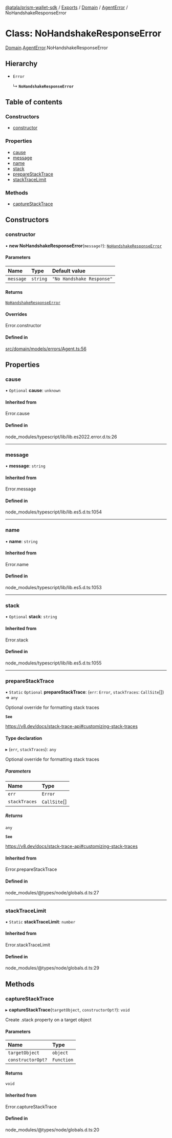 [@atala/prism-wallet-sdk](../README.md) / [Exports](../modules.md) / [Domain](../modules/Domain.md) / [AgentError](../modules/Domain.AgentError.md) / NoHandshakeResponseError

# Class: NoHandshakeResponseError

[Domain](../modules/Domain.md).[AgentError](../modules/Domain.AgentError.md).NoHandshakeResponseError

## Hierarchy

- `Error`

  ↳ **`NoHandshakeResponseError`**

## Table of contents

### Constructors

- [constructor](Domain.AgentError.NoHandshakeResponseError.md#constructor)

### Properties

- [cause](Domain.AgentError.NoHandshakeResponseError.md#cause)
- [message](Domain.AgentError.NoHandshakeResponseError.md#message)
- [name](Domain.AgentError.NoHandshakeResponseError.md#name)
- [stack](Domain.AgentError.NoHandshakeResponseError.md#stack)
- [prepareStackTrace](Domain.AgentError.NoHandshakeResponseError.md#preparestacktrace)
- [stackTraceLimit](Domain.AgentError.NoHandshakeResponseError.md#stacktracelimit)

### Methods

- [captureStackTrace](Domain.AgentError.NoHandshakeResponseError.md#capturestacktrace)

## Constructors

### constructor

• **new NoHandshakeResponseError**(`message?`): [`NoHandshakeResponseError`](Domain.AgentError.NoHandshakeResponseError.md)

#### Parameters

| Name | Type | Default value |
| :------ | :------ | :------ |
| `message` | `string` | `"No Handshake Response"` |

#### Returns

[`NoHandshakeResponseError`](Domain.AgentError.NoHandshakeResponseError.md)

#### Overrides

Error.constructor

#### Defined in

[src/domain/models/errors/Agent.ts:56](https://github.com/input-output-hk/atala-prism-wallet-sdk-ts/blob/f8f2652/src/domain/models/errors/Agent.ts#L56)

## Properties

### cause

• `Optional` **cause**: `unknown`

#### Inherited from

Error.cause

#### Defined in

node_modules/typescript/lib/lib.es2022.error.d.ts:26

___

### message

• **message**: `string`

#### Inherited from

Error.message

#### Defined in

node_modules/typescript/lib/lib.es5.d.ts:1054

___

### name

• **name**: `string`

#### Inherited from

Error.name

#### Defined in

node_modules/typescript/lib/lib.es5.d.ts:1053

___

### stack

• `Optional` **stack**: `string`

#### Inherited from

Error.stack

#### Defined in

node_modules/typescript/lib/lib.es5.d.ts:1055

___

### prepareStackTrace

▪ `Static` `Optional` **prepareStackTrace**: (`err`: `Error`, `stackTraces`: `CallSite`[]) => `any`

Optional override for formatting stack traces

**`See`**

https://v8.dev/docs/stack-trace-api#customizing-stack-traces

#### Type declaration

▸ (`err`, `stackTraces`): `any`

Optional override for formatting stack traces

##### Parameters

| Name | Type |
| :------ | :------ |
| `err` | `Error` |
| `stackTraces` | `CallSite`[] |

##### Returns

`any`

**`See`**

https://v8.dev/docs/stack-trace-api#customizing-stack-traces

#### Inherited from

Error.prepareStackTrace

#### Defined in

node_modules/@types/node/globals.d.ts:27

___

### stackTraceLimit

▪ `Static` **stackTraceLimit**: `number`

#### Inherited from

Error.stackTraceLimit

#### Defined in

node_modules/@types/node/globals.d.ts:29

## Methods

### captureStackTrace

▸ **captureStackTrace**(`targetObject`, `constructorOpt?`): `void`

Create .stack property on a target object

#### Parameters

| Name | Type |
| :------ | :------ |
| `targetObject` | `object` |
| `constructorOpt?` | `Function` |

#### Returns

`void`

#### Inherited from

Error.captureStackTrace

#### Defined in

node_modules/@types/node/globals.d.ts:20
